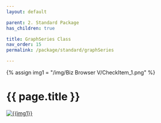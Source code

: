 ```yaml
---
layout: default

parent: 2. Standard Package
has_children: true

title: GraphSeries Class
nav_order: 15
permalink: /package/standard/graphSeries

---
```

{% assign img1 = "/img/Biz Browser V/CheckItem_1.png" %}

# {{ page.title }}

<a href="{{ img1 }}" target="_blank"> <img src="{{ img1 }}" alt="{{img1}}"></a>